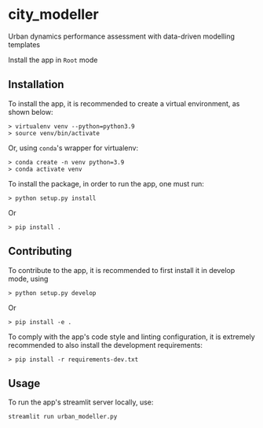 # city_modeller
Urban dynamics performance assessment with data-driven modelling templates

 Install the app in `Root` mode

## Installation

To install the app, it is recommended to create a virtual environment, as shown below:

``` shell
> virtualenv venv --python=python3.9
> source venv/bin/activate
```

Or, using `conda`'s wrapper for virtualenv:

``` shell
> conda create -n venv python=3.9
> conda activate venv
```

To install the package, in order to run the app, one must run:

``` shell
> python setup.py install
```

Or

``` shell
> pip install .
```

## Contributing

To contribute to the app, it is recommended to first install it in develop mode, using

``` shell
> python setup.py develop
```

Or

``` shell
> pip install -e .
```

To comply with the app's code style and linting configuration, it is extremely recommended to also install the development requirements:

``` shell
> pip install -r requirements-dev.txt
```

## Usage

To run the app's streamlit server locally, use:

``` shell
streamlit run urban_modeller.py
```
